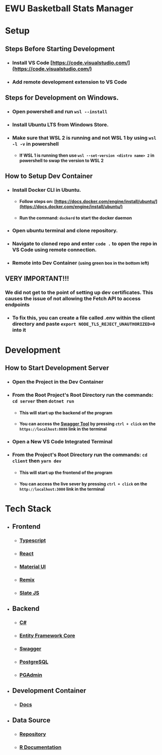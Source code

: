 # EWU Basketball Stats Manager

# Setup

## Steps Before Starting Development

- ### Install VS Code [https://code.visualstudio.com/](https://code.visualstudio.com/)

- ### Add remote development extension to VS Code

## Steps for Development on Windows.

- ### Open powershell and run `wsl --install`

- ### Install Ubuntu LTS from Windows Store.

- ### Make sure that WSL 2 is running and not WSL 1 by using `wsl -l -v` in powershell

  - #### If WSL 1 is running then use `wsl --set-version <distro name> 2` in powershell to swap the version to WSL 2

## How to Setup Dev Container

- ### Install Docker CLI in Ubuntu.

  - #### Follow steps on: [https://docs.docker.com/engine/install/ubuntu/](https://docs.docker.com/engine/install/ubuntu/)
  - #### Run the command: `dockerd` to start the docker daemon

- ### Open ubuntu terminal and clone repository.

- ### Navigate to cloned repo and enter `code .` to open the repo in VS Code using remote connection.

- ### Remote into Dev Container <small>(using green box in the bottom left)</small>

## VERY IMPORTANT!!!

### We did not get to the point of setting up dev certificates. This causes the issue of not allowing the Fetch API to access endpoints

- ### To fix this, you can create a file called .env within the client directory and paste `export NODE_TLS_REJECT_UNAUTHORIZED=0` into it

# Development

## How to Start Development Server

- ### Open the Project in the Dev Container

- ### From the Root Project's Root Directory run the commands: `cd server` then `dotnet run`

  - #### This will start up the backend of the program
  - #### You can access the [Swagger Tool](https://swagger.io/) by pressing `ctrl + click` on the `https://localhost:8080` link in the terminal

- ### Open a New VS Code Integrated Terminal

- ### From the Project's Root Directory run the commands: `cd client` then `yarn dev`
  - #### This will start up the frontend of the program
  - #### You can access the live sever by pressing `ctrl + click` on the `http://localhost:3000` link in the terminal

# Tech Stack

- ## Frontend

  - ### [Typescript](https://www.typescriptlang.org/docs/)
  - ### [React](https://react.dev/)
  - ### [Material UI](https://mui.com/)
  - ### [Remix](https://remix.run/docs/en/main)
  - ### [Slate JS](https://docs.slatejs.org/)

- ## Backend

  - ### [C#](https://learn.microsoft.com/en-us/dotnet/csharp/)
  - ### [Entity Framework Core](https://learn.microsoft.com/en-us/ef/core/)
  - ### [Swagger](https://swagger.io/)
  - ### [PostgreSQL](https://www.postgresql.org/)
  - ### [PGAdmin](https://www.pgadmin.org/download/)

- ## Development Container

  - ### [Docs](https://code.visualstudio.com/docs/devcontainers/containers)

- ## Data Source
  - ### [Repository](https://github.com/sportsdataverse/hoopR/)
  - ### [R Documentation](https://www.r-project.org/other-docs.html)
